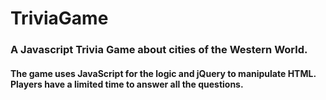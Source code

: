 # TriviaGame

### A Javascript Trivia Game about cities of the Western World.

#### The game uses JavaScript for the logic and jQuery to manipulate HTML. Players have a limited time to answer all the questions.
